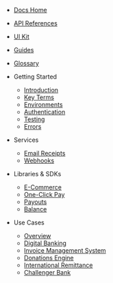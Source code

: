 - [Docs Home](/)

- [API References](installation.md)

- [UI Kit](installation.md)

- [Guides](installation.md)

- [Glossary](installation.md)

- Getting Started

  - [Introduction](./docs/getting-started/introduction.md)
  - [Key Terms](./docs/getting-started/key-terms.md)
  - [Environments](installation.md)
  - [Authentication](installation.md)
  - [Testing](installation.md)
  - [Errors](installation.md)

- Services

  - [Email Receipts](./docs/services/email-receipts.md)
  - [Webhooks](installation.md)

- Libraries & SDKs

  - [E-Commerce](./docs/libraries-and-sdks/e-commerce.md)
  - [One-Click Pay](installation.md)
  - [Payouts](installation.md)
  - [Balance](installation.md)

- Use Cases

  - [Overview](installation.md)
  - [Digital Banking](docs/use-cases/digital-banking.md)
  - [Invoice Management System](installation.md)
  - [Donations Engine](installation.md)
  - [International Remittance](installation.md)
  - [Challenger Bank](installation.md)
